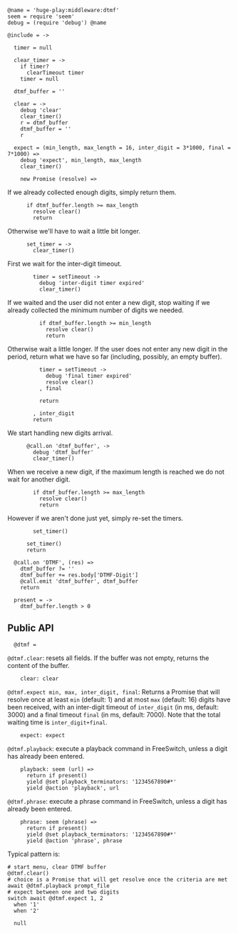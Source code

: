     @name = 'huge-play:middleware:dtmf'
    seem = require 'seem'
    debug = (require 'debug') @name

    @include = ->

      timer = null

      clear_timer = ->
        if timer?
          clearTimeout timer
        timer = null

      dtmf_buffer = ''

      clear = ->
        debug 'clear'
        clear_timer()
        r = dtmf_buffer
        dtmf_buffer = ''
        r

      expect = (min_length, max_length = 16, inter_digit = 3*1000, final = 7*1000) =>
        debug 'expect', min_length, max_length
        clear_timer()

        new Promise (resolve) =>

If we already collected enough digits, simply return them.

          if dtmf_buffer.length >= max_length
            resolve clear()
            return

Otherwise we'll have to wait a little bit longer.

          set_timer = ->
            clear_timer()

First we wait for the inter-digit timeout.

            timer = setTimeout ->
              debug 'inter-digit timer expired'
              clear_timer()

If we waited and the user did not enter a new digit, stop waiting if we already collected the minimum number of digits we needed.

              if dtmf_buffer.length >= min_length
                resolve clear()
                return

Otherwise wait a little longer. If the user does not enter any new digit in the period, return what we have so far (including, possibly, an empty buffer).

              timer = setTimeout ->
                debug 'final timer expired'
                resolve clear()
              , final

              return

            , inter_digit
            return

We start handling new digits arrival.

          @call.on 'dtmf_buffer', ->
            debug 'dtmf_buffer'
            clear_timer()

When we receive a new digit, if the maximum length is reached we do not wait for another digit.

            if dtmf_buffer.length >= max_length
              resolve clear()
              return

However if we aren't done just yet, simply re-set the timers.

            set_timer()

          set_timer()
          return

      @call.on 'DTMF', (res) =>
        dtmf_buffer ?= ''
        dtmf_buffer += res.body['DTMF-Digit']
        @call.emit 'dtmf_buffer', dtmf_buffer
        return

      present = ->
        dtmf_buffer.length > 0

Public API
----------

      @dtmf =

`@dtmf.clear`: resets all fields. If the buffer was not empty, returns the content of the buffer.

        clear: clear

`@dtmf.expect min, max, inter_digit, final`: Returns a Promise that will resolve once at least `min` (default: 1) and at most `max` (default: 16) digits have been received, with an inter-digit timeout of `inter_digit` (in ms, default: 3000) and a final timeout `final` (in ms, default: 7000). Note that the total waiting time is `inter_digit+final`.

        expect: expect

`@dtmf.playback`: execute a playback command in FreeSwitch, unless a digit has already been entered.

        playback: seem (url) =>
          return if present()
          yield @set playback_terminators: '1234567890#*'
          yield @action 'playback', url

`@dtmf.phrase`: execute a phrase command in FreeSwitch, unless a digit has already been entered.

        phrase: seem (phrase) =>
          return if present()
          yield @set playback_terminators: '1234567890#*'
          yield @action 'phrase', phrase

Typical pattern is:
```
# start menu, clear DTMF buffer
@dtmf.clear()
# choice is a Promise that will get resolve once the criteria are met
await @dtmf.playback prompt_file
# expect between one and two digits
switch await @dtmf.expect 1, 2
  when '1'
  when '2'
```

      null

